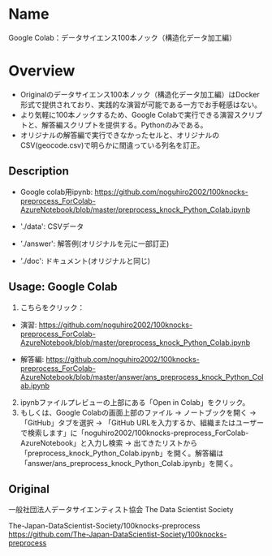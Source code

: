 Name
====
Google Colab：データサイエンス100本ノック（構造化データ加工編）

Overview
====
 - Originalのデータサイエンス100本ノック（構造化データ加工編）はDocker形式で提供されており、実践的な演習が可能である一方でお手軽感はない。
 - より気軽に100本ノックするため、Google Colabで実行できる演習スクリプトと、解答編スクリプトを提供する。Pythonのみである。
 - オリジナルの解答編で実行できなかったセルと、オリジナルのCSV(geocode.csv)で明らかに間違っている列名を訂正。

## Description
 - Google colab用ipynb: https://github.com/noguhiro2002/100knocks-preprocess_ForColab-AzureNotebook/blob/master/preprocess_knock_Python_Colab.ipynb

 - './data': CSVデータ
 - './answer': 解答例(オリジナルを元に一部訂正)
 - './doc': ドキュメント(オリジナルと同じ)

## Usage: Google Colab
 1. こちらをクリック：
   - 演習: https://github.com/noguhiro2002/100knocks-preprocess_ForColab-AzureNotebook/blob/master/preprocess_knock_Python_Colab.ipynb

   - 解答編: https://github.com/noguhiro2002/100knocks-preprocess_ForColab-AzureNotebook/blob/master/answer/ans_preprocess_knock_Python_Colab.ipynb

 2. ipynbファイルプレビューの上部にある「Open in Colab」をクリック。
 3. もしくは、Google Colabの画面上部のファイル -> ノートブックを開く -> 「GitHub」タブを選択 -> 「GitHub URLを入力するか、組織またはユーザーで検索します」に「noguhiro2002/100knocks-preprocess_ForColab-AzureNotebook」と入力し検索 -> 出てきたリストから「preprocess_knock_Python_Colab.ipynb」を開く。解答編は「answer/ans_preprocess_knock_Python_Colab.ipynb」を開く。


## Original
一般社団法人データサイエンティスト協会
The Data Scientist Society

The-Japan-DataScientist-Society/100knocks-preprocess
https://github.com/The-Japan-DataScientist-Society/100knocks-preprocess

